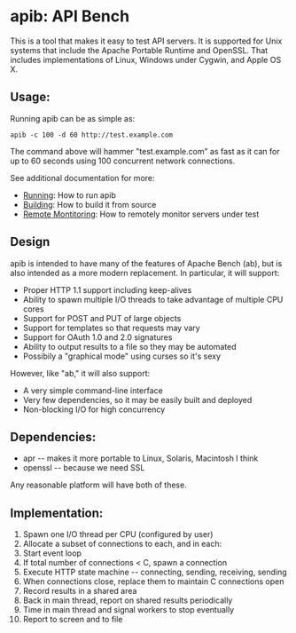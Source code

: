 # apib: API Bench

This is a tool that makes it easy to test API servers. It is supported for Unix
systems that include the Apache Portable Runtime and OpenSSL. That includes implementations
of Linux, Windows under Cygwin, and Apple OS X.

## Usage:

Running apib can be as simple as:

    apib -c 100 -d 60 http://test.example.com

The command above will hammer "test.example.com" as fast as it can for up to
60 seconds using 100 concurrent network connections. 

See additional documentation for more:

* [Running](./doc/RUNNING.md): How to run apib
* [Building](./doc/BUILDING.md): How to build it from source
* [Remote Montitoring](./doc/REMOTE-MONITORING.md): How to remotely monitor servers under test

## Design

apib is intended
to have many of the features of Apache Bench (ab), but is also intended as
a more modern replacement. In particular, it will support:

* Proper HTTP 1.1 support including keep-alives
* Ability to spawn multiple I/O threads to take advantage of multiple
  CPU cores
* Support for POST and PUT of large objects
* Support for templates so that requests may vary
* Support for OAuth 1.0 and 2.0 signatures
* Ability to output results to a file so they may be automated
* Possibily a "graphical mode" using curses so it's sexy

However, like "ab," it will also support:

* A very simple command-line interface
* Very few dependencies, so it may be easily built and deployed
* Non-blocking I/O for high concurrency

## Dependencies:

* apr -- makes it more portable to Linux, Solaris, Macintosh I think
* openssl -- because we need SSL

Any reasonable platform will have both of these.

## Implementation:

1. Spawn one I/O thread per CPU (configured by user)
2. Allocate a subset of connections to each, and in each:
3. Start event loop
4. If total number of connections < C, spawn a connection
5. Execute HTTP state machine -- connecting, sending, receiving, sending
6. When connections close, replace them to maintain C connections open
7. Record results in a shared area
8. Back in main thread, report on shared results periodically
9. Time in main thread and signal workers to stop eventually
10. Report to screen and to file
